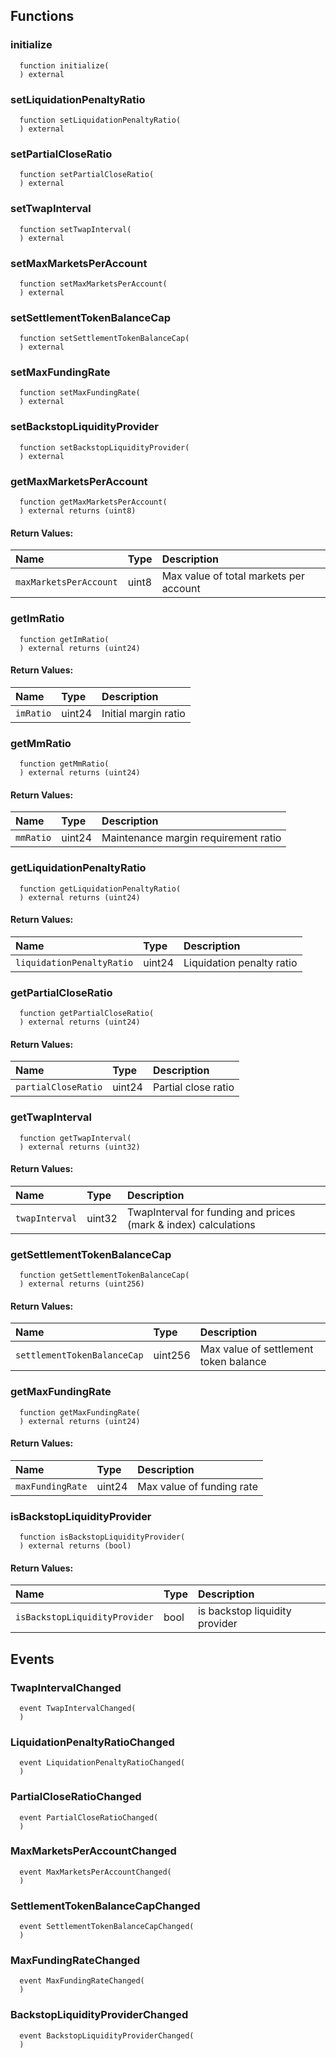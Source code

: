 
## Functions
### initialize
```solidity
  function initialize(
  ) external
```




### setLiquidationPenaltyRatio
```solidity
  function setLiquidationPenaltyRatio(
  ) external
```




### setPartialCloseRatio
```solidity
  function setPartialCloseRatio(
  ) external
```




### setTwapInterval
```solidity
  function setTwapInterval(
  ) external
```




### setMaxMarketsPerAccount
```solidity
  function setMaxMarketsPerAccount(
  ) external
```




### setSettlementTokenBalanceCap
```solidity
  function setSettlementTokenBalanceCap(
  ) external
```




### setMaxFundingRate
```solidity
  function setMaxFundingRate(
  ) external
```




### setBackstopLiquidityProvider
```solidity
  function setBackstopLiquidityProvider(
  ) external
```




### getMaxMarketsPerAccount
```solidity
  function getMaxMarketsPerAccount(
  ) external returns (uint8)
```



#### Return Values:
| Name                           | Type          | Description                                                                  |
| :----------------------------- | :------------ | :--------------------------------------------------------------------------- |
|`maxMarketsPerAccount` | uint8 | Max value of total markets per account
### getImRatio
```solidity
  function getImRatio(
  ) external returns (uint24)
```



#### Return Values:
| Name                           | Type          | Description                                                                  |
| :----------------------------- | :------------ | :--------------------------------------------------------------------------- |
|`imRatio` | uint24 | Initial margin ratio
### getMmRatio
```solidity
  function getMmRatio(
  ) external returns (uint24)
```



#### Return Values:
| Name                           | Type          | Description                                                                  |
| :----------------------------- | :------------ | :--------------------------------------------------------------------------- |
|`mmRatio` | uint24 | Maintenance margin requirement ratio
### getLiquidationPenaltyRatio
```solidity
  function getLiquidationPenaltyRatio(
  ) external returns (uint24)
```



#### Return Values:
| Name                           | Type          | Description                                                                  |
| :----------------------------- | :------------ | :--------------------------------------------------------------------------- |
|`liquidationPenaltyRatio` | uint24 | Liquidation penalty ratio
### getPartialCloseRatio
```solidity
  function getPartialCloseRatio(
  ) external returns (uint24)
```



#### Return Values:
| Name                           | Type          | Description                                                                  |
| :----------------------------- | :------------ | :--------------------------------------------------------------------------- |
|`partialCloseRatio` | uint24 | Partial close ratio
### getTwapInterval
```solidity
  function getTwapInterval(
  ) external returns (uint32)
```



#### Return Values:
| Name                           | Type          | Description                                                                  |
| :----------------------------- | :------------ | :--------------------------------------------------------------------------- |
|`twapInterval` | uint32 | TwapInterval for funding and prices (mark & index) calculations
### getSettlementTokenBalanceCap
```solidity
  function getSettlementTokenBalanceCap(
  ) external returns (uint256)
```



#### Return Values:
| Name                           | Type          | Description                                                                  |
| :----------------------------- | :------------ | :--------------------------------------------------------------------------- |
|`settlementTokenBalanceCap` | uint256 | Max value of settlement token balance
### getMaxFundingRate
```solidity
  function getMaxFundingRate(
  ) external returns (uint24)
```



#### Return Values:
| Name                           | Type          | Description                                                                  |
| :----------------------------- | :------------ | :--------------------------------------------------------------------------- |
|`maxFundingRate` | uint24 | Max value of funding rate
### isBackstopLiquidityProvider
```solidity
  function isBackstopLiquidityProvider(
  ) external returns (bool)
```



#### Return Values:
| Name                           | Type          | Description                                                                  |
| :----------------------------- | :------------ | :--------------------------------------------------------------------------- |
|`isBackstopLiquidityProvider` | bool | is backstop liquidity provider

## Events
### TwapIntervalChanged
```solidity
  event TwapIntervalChanged(
  )
```



### LiquidationPenaltyRatioChanged
```solidity
  event LiquidationPenaltyRatioChanged(
  )
```



### PartialCloseRatioChanged
```solidity
  event PartialCloseRatioChanged(
  )
```



### MaxMarketsPerAccountChanged
```solidity
  event MaxMarketsPerAccountChanged(
  )
```



### SettlementTokenBalanceCapChanged
```solidity
  event SettlementTokenBalanceCapChanged(
  )
```



### MaxFundingRateChanged
```solidity
  event MaxFundingRateChanged(
  )
```



### BackstopLiquidityProviderChanged
```solidity
  event BackstopLiquidityProviderChanged(
  )
```



